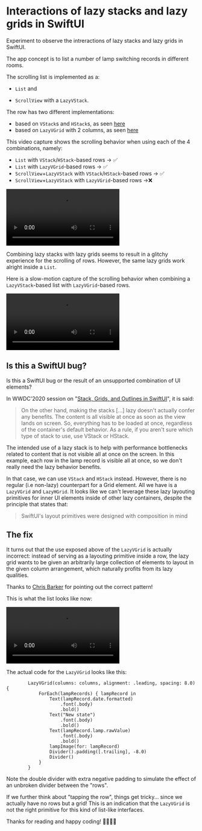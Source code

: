 
# Interactions of lazy stacks and lazy grids in SwiftUI

Experiment to observe the intreractions of lazy stacks and lazy grids in SwiftUI.

The app concept is to list a number of lamp switching records in different rooms.

The scrolling list is implemented as a:

*  `List` and

* `ScrollView` with a `LazyVStack`.

The row has two different implementations: 

* based on `VStack`s and `HStack`s, as seen [here](https://github.com/atineoSE/LampMonitor/blob/main/LampMonitor/StackLampRow.swift#L24)
* based on `LazyVGrid` with 2 columns, as seen [here](https://github.com/atineoSE/LampMonitor/blob/main/LampMonitor/LazyGridLampRow.swift#L26)

This video capture shows the scrolling behavior when using each of the 4 combinations, namely:

* `List` with `VStack`/`HStack`-based rows &rarr; ✅
* `List` with `LazyVGrid`-based rows &rarr; ✅
* `ScrollView`+`LazyVStack` with `VStack`/`HStack`-based rows &rarr; ✅
* `ScrollView`+`LazyVStack` with `LazyVGrid`-based rows &rarr;❌

![Scrolling of lamp records](https://user-images.githubusercontent.com/12340433/110236989-a307e880-7f39-11eb-9ca7-5b910be61960.mp4 "Scrolling of lamp records")

Combining lazy stacks with lazy grids seems to result in a glitchy experience for the scrolling of rows. However, the same lazy grids work alright inside a `List`. 

Here is a slow-motion capture of the scrolling behavior when combining a `LazyVStack`-based list with `LazyVGrid`-based rows.

![Slow-motion scroll when combining lazy stack and lazy grid](https://user-images.githubusercontent.com/12340433/110236998-ac915080-7f39-11eb-9d6c-086990407657.mp4 "Slow-motion scroll when combining lazy stack and lazy grid")

## Is this a SwiftUI bug?

Is this a SwiftUI bug or the result of an unsupported combination of UI elements? 

In WWDC'2020 session on "[Stack, Grids, and Outlines in SwiftUI](https://developer.apple.com/wwdc20/10031)", it is said:

> On the other hand, making the stacks [...] lazy doesn't actually confer any benefits. The content is all visible at once as soon as the view lands on screen. So, everything has to be loaded at once, regardless of the container's default behavior. As a rule, if you aren't sure which type of stack to use, use VStack or HStack.

The intended use of a lazy stack is to help with performance bottlenecks related to content that is not visible all at once on the screen. In this example, each row in the lamp record is visible all at once, so we don't really need the lazy behavior benefits. 

In that case, we can use `VStack` and `HStack` instead. However, there is no regular (i.e non-lazy) counterpart for a Grid element. All we have is a `LazyVGrid` and `LazyHGrid`. It looks like we can't leverage these lazy layouting primitives for inner UI elements inside of other lazy containers, despite the principle that states that:

> SwiftUI's layout primitives were designed with composition in mind



## The fix

It turns out that the use exposed above of the `LazyVGrid` is actually incorrect: instead of serving as a layouting primitive inside a row, the lazy grid wants to be given an arbitrarily large collection of elements to layout in the given column arrangement, which naturally profits from its lazy qualities. 

Thanks to [Chris Barker](https://twitter.com/MrChrisBarker) for pointing out the correct pattern!

This is what the list looks like now:

![Smooth scrolling of a LazyVGrid](https://user-images.githubusercontent.com/12340433/110369644-fae24480-804a-11eb-8890-45b76c4be323.mov "Smooth scrolling of a LazyVGrid")


The actual code for the `LazyVGrid` looks like this:

```
        LazyVGrid(columns: columns, alignment: .leading, spacing: 8.0) {
            ForEach(lampRecords) { lampRecord in
                Text(lampRecord.date.formatted)
                    .font(.body)
                    .bold()
                Text("New state")
                    .font(.body)
                    .bold()
                Text(lampRecord.lamp.rawValue)
                    .font(.body)
                    .bold()
                lampImage(for: lampRecord)
                Divider().padding([.trailing], -8.0)
                Divider()
            }
        }
```

Note the double divider with extra negative padding to simulate the effect of an unbroken divider between the "rows". 

If we further think about "tapping the row", things get tricky... since we actually have no rows but a grid! This is an indication that the `LazyVGrid` is not the right primitive for this kind of list-like interfaces.

Thanks for reading and happy coding! 🧑‍💻👩‍💻

